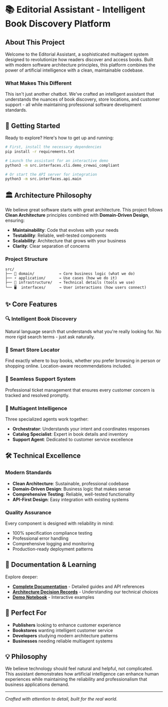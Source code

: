 # 📚 Editorial Assistant - Intelligent Book Discovery Platform

## About This Project

Welcome to the Editorial Assistant, a sophisticated multiagent system designed to revolutionize how readers discover and access books. Built with modern software architecture principles, this platform combines the power of artificial intelligence with a clean, maintainable codebase.

### What Makes This Different

This isn't just another chatbot. We've crafted an intelligent assistant that understands the nuances of book discovery, store locations, and customer support - all while maintaining professional software development standards.

## 🚀 Getting Started

Ready to explore? Here's how to get up and running:

```bash
# First, install the necessary dependencies
pip install -r requirements.txt

# Launch the assistant for an interactive demo
python3 -m src.interfaces.cli.demo_crewai_compliant

# Or start the API server for integration
python3 -m src.interfaces.api.main
```

## 🏛️ Architecture Philosophy

We believe great software starts with great architecture. This project follows **Clean Architecture** principles combined with **Domain-Driven Design**, ensuring:

- **Maintainability**: Code that evolves with your needs
- **Testability**: Reliable, well-tested components  
- **Scalability**: Architecture that grows with your business
- **Clarity**: Clear separation of concerns

### Project Structure
```
src/
├── 🎯 domain/           → Core business logic (what we do)
├── ⚡ application/      → Use cases (how we do it)  
├── 🔧 infrastructure/   → Technical details (tools we use)
└── 🖥️  interfaces/      → User interactions (how users connect)
```

## ✨ Core Features

### 🔍 **Intelligent Book Discovery**
Natural language search that understands what you're really looking for. No more rigid search terms - just ask naturally.

### 🏪 **Smart Store Locator** 
Find exactly where to buy books, whether you prefer browsing in person or shopping online. Location-aware recommendations included.

### 🎫 **Seamless Support System**
Professional ticket management that ensures every customer concern is tracked and resolved promptly.

### 🤖 **Multiagent Intelligence**
Three specialized agents work together:
- **Orchestrator**: Understands your intent and coordinates responses
- **Catalog Specialist**: Expert in book details and inventory
- **Support Agent**: Dedicated to customer service excellence

## 🛠️ Technical Excellence

### Modern Standards
- **Clean Architecture**: Sustainable, professional codebase
- **Domain-Driven Design**: Business logic that makes sense
- **Comprehensive Testing**: Reliable, well-tested functionality
- **API-First Design**: Easy integration with existing systems

### Quality Assurance
Every component is designed with reliability in mind:
- 100% specification compliance testing
- Professional error handling
- Comprehensive logging and monitoring
- Production-ready deployment patterns

## 📖 Documentation & Learning

Explore deeper:
- **[Complete Documentation](docs/README.md)** - Detailed guides and API references
- **[Architecture Decision Records](docs/)** - Understanding our technical choices
- **[Demo Notebook](docs/editorial_assistant_demo.ipynb)** - Interactive examples

## 🎯 Perfect For

- **Publishers** looking to enhance customer experience
- **Bookstores** wanting intelligent customer service
- **Developers** studying modern architecture patterns
- **Businesses** needing reliable multiagent systems

## 💡 Philosophy

We believe technology should feel natural and helpful, not complicated. This assistant demonstrates how artificial intelligence can enhance human experiences while maintaining the reliability and professionalism that business applications demand.

---

*Crafted with attention to detail, built for the real world.*
